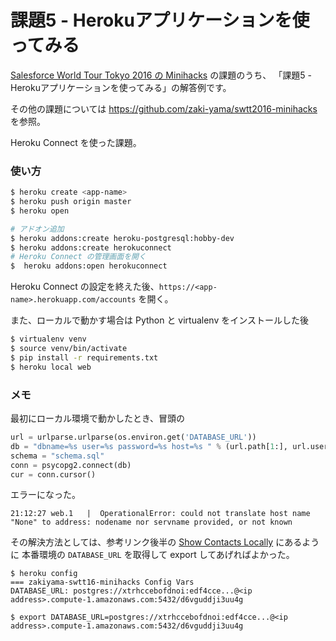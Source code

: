 課題5 - Herokuアプリケーションを使ってみる
==========================================

[Salesforce World Tour Tokyo 2016 の Minihacks](https://developer.salesforce.com/ja/worldtour2016/minihacks) の課題のうち、
「課題5 - Herokuアプリケーションを使ってみる」の解答例です。

その他の課題については https://github.com/zaki-yama/swtt2016-minihacks を参照。

Heroku Connect を使った課題。

### 使い方

```zsh
$ heroku create <app-name>
$ heroku push origin master
$ heroku open

# アドオン追加
$ heroku addons:create heroku-postgresql:hobby-dev
$ heroku addons:create herokuconnect
# Heroku Connect の管理画面を開く
$  heroku addons:open herokuconnect
```


Heroku Connect の設定を終えた後、`https://<app-name>.herokuapp.com/accounts` を開く。

また、ローカルで動かす場合は Python と virtualenv をインストールした後

```zsh
$ virtualenv venv
$ source venv/bin/activate
$ pip install -r requirements.txt
$ heroku local web
```

### メモ

最初にローカル環境で動かしたとき、冒頭の

```python
url = urlparse.urlparse(os.environ.get('DATABASE_URL'))
db = "dbname=%s user=%s password=%s host=%s " % (url.path[1:], url.username, url.password, url.hostname)
schema = "schema.sql"
conn = psycopg2.connect(db)
cur = conn.cursor()
```

エラーになった。

```
21:12:27 web.1   |  OperationalError: could not translate host name "None" to address: nodename nor servname provided, or not known
```

その解決方法としては、参考リンク後半の [Show Contacts Locally](http://clouddatafacts.com/heroku-connect/flask_psycopg2/flask_psycopg2_prebuilt_get.html#show-contacts-locally) にあるように
本番環境の `DATABASE_URL` を取得して export してあげればよかった。

```
$ heroku config
=== zakiyama-swtt16-minihacks Config Vars
DATABASE_URL: postgres://xtrhccebofdnoi:edf4cce...@<ip address>.compute-1.amazonaws.com:5432/d6vguddji3uu4g

$ export DATABASE_URL=postgres://xtrhccebofdnoi:edf4cce...@<ip address>.compute-1.amazonaws.com:5432/d6vguddji3uu4g
```
